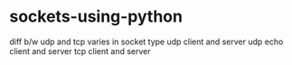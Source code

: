 # sockets-using-python
diff b/w udp and tcp varies in socket type
udp client and server
udp echo client and server
tcp client and server
